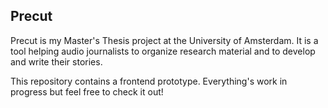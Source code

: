 ## Precut

Precut is my Master's Thesis project at the University of Amsterdam. It is a tool helping audio journalists to organize research material and to develop and write their stories.

This repository contains a frontend prototype. Everything's work in progress but feel free to check it out!
